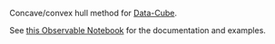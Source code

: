 Concave/convex hull method for [Data-Cube](https://github.com/gjmcn/data-cube).

See [this Observable Notebook](https://beta.observablehq.com/@gjmcn/data-cube-polygon-and-hull-plugins) for the documentation and examples.